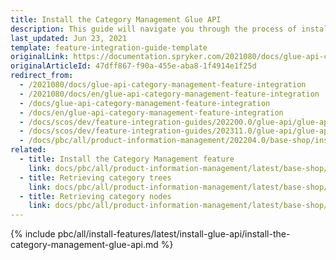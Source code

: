 ```yaml
---
title: Install the Category Management Glue API
description: This guide will navigate you through the process of installing and configuring the Category API feature in Spryker OS.
last_updated: Jun 23, 2021
template: feature-integration-guide-template
originalLink: https://documentation.spryker.com/2021080/docs/glue-api-category-management-feature-integration
originalArticleId: 47dff867-f90a-455e-aba8-1f4914e1f25d
redirect_from:
  - /2021080/docs/glue-api-category-management-feature-integration
  - /2021080/docs/en/glue-api-category-management-feature-integration
  - /docs/glue-api-category-management-feature-integration
  - /docs/en/glue-api-category-management-feature-integration
  - /docs/scos/dev/feature-integration-guides/202200.0/glue-api/glue-api-category-management-feature-integration.html
  - /docs/scos/dev/feature-integration-guides/202311.0/glue-api/glue-api-category-management-feature-integration.html
  - /docs/pbc/all/product-information-management/202204.0/base-shop/install-and-upgrade/install-glue-api/install-the-category-management-glue-api.html
related:
  - title: Install the Category Management feature
    link: docs/pbc/all/product-information-management/latest/base-shop/install-and-upgrade/install-features/install-the-category-management-feature.html
  - title: Retrieving category trees
    link: docs/pbc/all/product-information-management/latest/base-shop/manage-using-glue-api/categories/glue-api-retrieve-category-trees.html
  - title: Retrieving category nodes
    link: docs/pbc/all/product-information-management/latest/base-shop/manage-using-glue-api/categories/glue-api-retrieve-category-nodes.html
---
```

{% include pbc/all/install-features/latest/install-glue-api/install-the-category-management-glue-api.md %} <!-- To edit, see /_includes/pbc/all/install-features/202311.0/install-glue-api/install-the-category-management-glue-api.md -->

